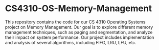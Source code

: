 # CS4310-OS-Memory-Management
 This repository contains the code for our CS 4310 Operating Systems project on Memory Management. Our goal is to explore different memory management techniques, such as paging and segmentation, and analyze their impact on system performance. Our project includes implementation and analysis of several algorithms, including FIFO, LRU,  LFU, etc. 
